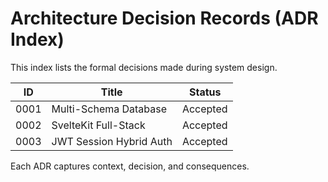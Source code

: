 # Architecture Decision Records (ADR Index)

This index lists the formal decisions made during system design.

| ID | Title | Status |
| -- | ----- | ------ |
| 0001 | Multi-Schema Database | Accepted |
| 0002 | SvelteKit Full-Stack | Accepted |
| 0003 | JWT Session Hybrid Auth | Accepted |

Each ADR captures context, decision, and consequences.
